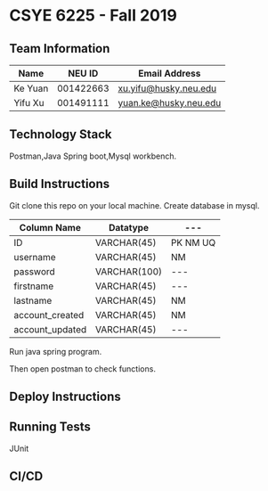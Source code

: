 # CSYE 6225 - Fall 2019

## Team Information

| Name | NEU ID | Email Address |
| --- | --- | --- |
|Ke Yuan |001422663 |xu.yifu@husky.neu.edu |
|Yifu Xu |001491111 |yuan.ke@husky.neu.edu |

## Technology Stack
Postman,Java Spring boot,Mysql workbench.

## Build Instructions
Git clone this repo on your local machine.
Create database in mysql.

|Column Name | Datatype |---|
| --- | --- | --- |
|ID |VARCHAR(45) |PK NM UQ |                  
|username|VARCHAR(45)|NM|
|password|VARCHAR(100)|---|
|firstname|VARCHAR(45)|---|
|lastname|VARCHAR(45)|NM|
|account_created|VARCHAR(45)|NM|
|account_updated|VARCHAR(45)|---|

Run java spring program.

Then open postman to check functions.
## Deploy Instructions


## Running Tests
JUnit

## CI/CD



